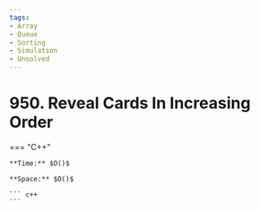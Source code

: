 ```yaml
---
tags:
- Array
- Queue
- Sorting
- Simulation
- Unsolved
---
```



# 950. Reveal Cards In Increasing Order

=== "C++"

    **Time:** $O()$

    **Space:** $O()$

    ``` c++
    ```